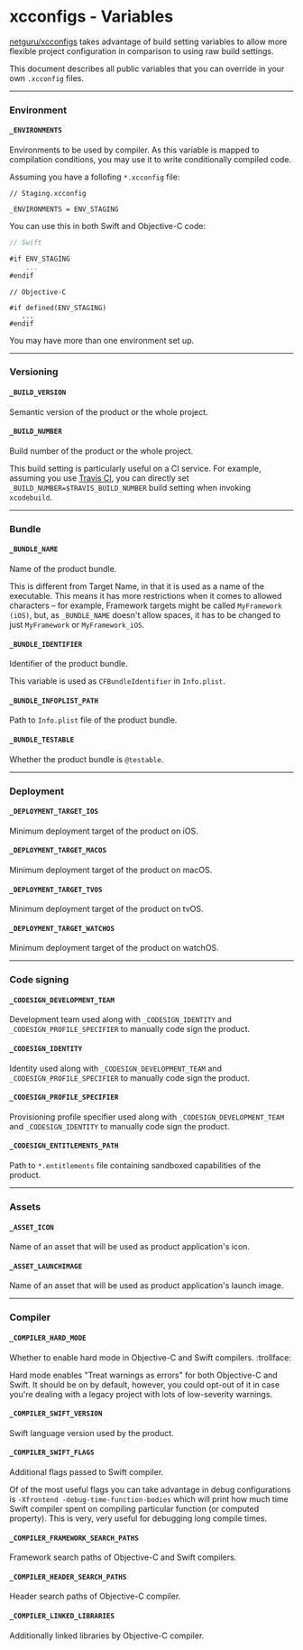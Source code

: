 # xcconfigs - Variables

[netguru/xcconfigs](https://github.com/netguru/xcconfigs) takes advantage of build setting variables to allow more flexible project configuration in comparison to using raw build settings.

This document describes all public variables that you can override in your own `.xcconfig` files.

---

### Environment

#### `_ENVIRONMENTS`

Environments to be used by compiler. As this variable is mapped to compilation conditions, you may use it to write conditionally compiled code.

Assuming you have a follofing `*.xcconfig` file:

```none
// Staging.xcconfig

_ENVIRONMENTS = ENV_STAGING
```

You can use this in both Swift and Objective-C code:

```swift
// Swift

#if ENV_STAGING
    ...
#endif
```

```objc
// Objective-C

#if defined(ENV_STAGING)
   ...
#endif
```

You may have more than one environment set up.

---

### Versioning

#### `_BUILD_VERSION`

Semantic version of the product or the whole project.

#### `_BUILD_NUMBER`

Build number of the product or the whole project.

This build setting is particularly useful on a CI service. For example, assuming you use [Travis CI](https://travis-ci.com), you can directly set `_BUILD_NUMBER=$TRAVIS_BUILD_NUMBER` build setting when invoking `xcodebuild`.

---

### Bundle

#### `_BUNDLE_NAME`

Name of the product bundle.

This is different from Target Name, in that it is used as a name of the executable. This means it has more restrictions when it comes to allowed characters – for example, Framework targets might be called `MyFramework (iOS)`, but, as `_BUNDLE_NAME` doesn't allow spaces, it has to be changed to just `MyFramework` or `MyFramework_iOS`.

#### `_BUNDLE_IDENTIFIER`

Identifier of the product bundle.

This variable is used as `CFBundleIdentifier` in `Info.plist`.

#### `_BUNDLE_INFOPLIST_PATH`

Path to `Info.plist` file of the product bundle.

#### `_BUNDLE_TESTABLE`

Whether the product bundle is `@testable`.

---

### Deployment

#### `_DEPLOYMENT_TARGET_IOS`

Minimum deployment target of the product on iOS.

#### `_DEPLOYMENT_TARGET_MACOS`

Minimum deployment target of the product on macOS.

#### `_DEPLOYMENT_TARGET_TVOS`

Minimum deployment target of the product on tvOS.

#### `_DEPLOYMENT_TARGET_WATCHOS`

Minimum deployment target of the product on watchOS.

---

### Code signing

#### `_CODESIGN_DEVELOPMENT_TEAM`

Development team used along with `_CODESIGN_IDENTITY` and `_CODESIGN_PROFILE_SPECIFIER` to manually code sign the product.

#### `_CODESIGN_IDENTITY`

Identity used along with `_CODESIGN_DEVELOPMENT_TEAM` and `_CODESIGN_PROFILE_SPECIFIER` to manually code sign the product.

#### `_CODESIGN_PROFILE_SPECIFIER`

Provisioning profile specifier used along with `_CODESIGN_DEVELOPMENT_TEAM` and `_CODESIGN_IDENTITY` to manually code sign the product.

#### `_CODESIGN_ENTITLEMENTS_PATH`

Path to `*.entitlements` file containing sandboxed capabilities of the product.

---

### Assets

#### `_ASSET_ICON`

Name of an asset that will be used as product application's icon.

#### `_ASSET_LAUNCHIMAGE`

Name of an asset that will be used as product application's launch image.

---

### Compiler

#### `_COMPILER_HARD_MODE`

Whether to enable hard mode in Objective-C and Swift compilers. :trollface:

Hard mode enables "Treat warnings as errors" for both Objective-C and Swift. It should be on by default, however, you could opt-out of it in case you're dealing with a legacy project with lots of low-severity warnings.

#### `_COMPILER_SWIFT_VERSION`

Swift language version used by the product.

#### `_COMPILER_SWIFT_FLAGS`

Additional flags passed to Swift compiler.

Of of the most useful flags you can take advantage in debug configurations is `-Xfrontend -debug-time-function-bodies` which will print how much time Swift compiler spent on compiling particular function (or computed property). This is very, very useful for debugging long compile times.

#### `_COMPILER_FRAMEWORK_SEARCH_PATHS`

Framework search paths of Objective-C and Swift compilers.

#### `_COMPILER_HEADER_SEARCH_PATHS`

Header search paths of Objective-C compiler.

#### `_COMPILER_LINKED_LIBRARIES`

Additionally linked libraries by Objective-C compiler.
